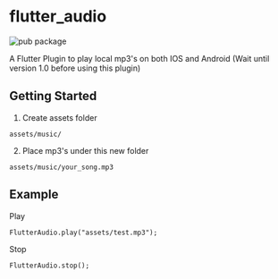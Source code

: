 # flutter_audio

![pub package](https://img.shields.io/pub/v/flutter_audio)

A Flutter Plugin to play local mp3's on both IOS and Android
(Wait until version 1.0 before using this plugin)

## Getting Started
1. Create assets folder
```
assets/music/
```
2. Place mp3's under this new folder
```
assets/music/your_song.mp3
```
## Example
Play
```
FlutterAudio.play("assets/test.mp3");
```

Stop
```
FlutterAudio.stop();
```